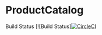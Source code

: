 # ProductCatalog
Build Status
[![Build Status][![CircleCI](https://circleci.com/gh/touel068/ProductCatalog.svg?style=svg)](https://circleci.com/gh/touel068/ProductCatalog)


